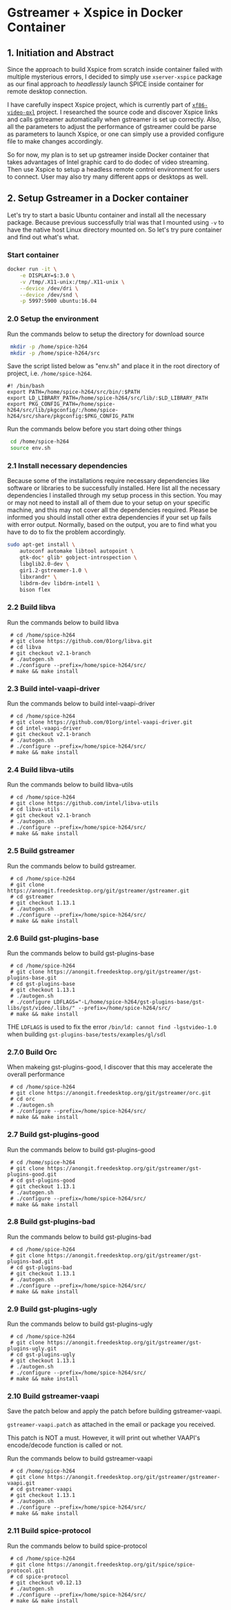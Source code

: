 # Gstreamer + Xspice in Docker Container

## 1. Initiation and Abstract

Since the approach to build Xspice from scratch inside container failed with multiple mysterious errors, I decided to simply use `xserver-xspice` package as our final approach to *headlessly* launch SPICE inside container for remote desktop connection. 

I have carefully inspect Xspice project, which is currently part of [`xf86-video-qxl`](https://cgit.freedesktop.org/xorg/driver/xf86-video-qxl) project. I researched the source code and discover Xspice links and calls gstreamer automatically when gstreamer is set up correctly. Also, all the parameters to adjust the performance of gstreamer could be parse as parameters to launch Xspice, or one can simply use a provided configure file to make changes accordingly. 

So for now, my plan is to set up gstreamer inside Docker container that takes advantages of Intel graphic card to do dodec of video streaming. Then use Xspice to setup a headless remote control environment for users to connect. User may also try many different apps or desktops as well.

## 2. Setup Gstreamer in a Docker container

 Let's try to start a basic Ubuntu container and install all the necessary package. Because previous successfully trial was that I mounted using `-v` to have the native host Linux directory mounted on. So let's try pure container and find out what's what.

### Start container

```bash
docker run -it \
	-e DISPLAY=$:3.0 \
	-v /tmp/.X11-unix:/tmp/.X11-unix \
	--device /dev/dri \
	--device /dev/snd \
	-p 5997:5900 ubuntu:16.04
```

### 2.0 Setup the environment

Run the commands below to setup the directory for download source

```bash
 mkdir -p /home/spice-h264
 mkdir -p /home/spice-h264/src
```

Save the script listed below as "env.sh" and place it in the root directory of project, i.e. `/home/spice-h264`.

```shell
#! /bin/bash  
export PATH=/home/spice-h264/src/bin/:$PATH 
export LD_LIBRARY_PATH=/home/spice-h264/src/lib/:$LD_LIBRARY_PATH 
export PKG_CONFIG_PATH=/home/spice-h264/src/lib/pkgconfig/:/home/spice-h264/src/share/pkgconfig:$PKG_CONFIG_PATH
```

Run the commands below before you start doing other things

```bash
 cd /home/spice-h264
 source env.sh
```

### 2.1 Install necessary dependencies

Because some of the installations require necessary dependencies like software or libraries to be successfully installed. Here list all the necessary dependencies I installed through my setup process in this section. You may or may not need to install all of them due to your setup on your specific machine, and this may not cover all the dependencies required. Please be informed you should install other extra dependencies if your set up fails with error output. Normally, based on the output, you are to find what you have to do to fix the problem accordingly. 

```bash
sudo apt-get install \
	autoconf automake libtool autopoint \
	gtk-doc* glib* gobject-introspection \
    libglib2.0-dev \
    gir1.2-gstreamer-1.0 \
    libxrandr* \
    libdrm-dev libdrm-intel1 \
    bison flex 
```

### 2.2 Build libva

Run the commands below to build libva

```
 # cd /home/spice-h264
 # git clone https://github.com/01org/libva.git
 # cd libva
 # git checkout v2.1-branch
 # ./autogen.sh
 # ./configure --prefix=/home/spice-h264/src/
 # make && make install
```

### 2.3 Build intel-vaapi-driver

Run the commands below to build intel-vaapi-driver

```
 # cd /home/spice-h264
 # git clone https://github.com/01org/intel-vaapi-driver.git
 # cd intel-vaapi-driver
 # git checkout v2.1-branch
 # ./autogen.sh
 # ./configure --prefix=/home/spice-h264/src/
 # make && make install
```

### 2.4 Build libva-utils

Run the commands below to build libva-utils

```
 # cd /home/spice-h264
 # git clone https://github.com/intel/libva-utils
 # cd libva-utils
 # git checkout v2.1-branch
 # ./autogen.sh
 # ./configure --prefix=/home/spice-h264/src/
 # make && make install
```

### 2.5 Build gstreamer

Run the commands below to build gstreamer.

```
 # cd /home/spice-h264
 # git clone https://anongit.freedesktop.org/git/gstreamer/gstreamer.git
 # cd gstreamer
 # git checkout 1.13.1
 # ./autogen.sh
 # ./configure --prefix=/home/spice-h264/src/
 # make && make install
```

### 2.6 Build gst-plugins-base

Run the commands below to build gst-plugins-base

```
 # cd /home/spice-h264
 # git clone https://anongit.freedesktop.org/git/gstreamer/gst-plugins-base.git
 # cd gst-plugins-base
 # git checkout 1.13.1
 # ./autogen.sh
 # ./configure LDFLAGS="-L/home/spice-h264/gst-plugins-base/gst-libs/gst/video/.libs/" --prefix=/home/spice-h264/src/
 # make && make install
```

THE `LDFLAGS` is used to fix the error `/bin/ld: cannot find -lgstvideo-1.0` when building `gst-plugins-base/tests/examples/gl/sdl`

### 2.7.0 Build Orc

When makeing gst-plugins-good, I discover that this may accelerate the overall performance

```
 # cd /home/spice-h264
 # git clone https://anongit.freedesktop.org/git/gstreamer/orc.git
 # cd orc
 # ./autogen.sh
 # ./configure --prefix=/home/spice-h264/src/
 # make && make install
```

 

### 2.7 Build gst-plugins-good

Run the commands below to build gst-plugins-good

```
 # cd /home/spice-h264
 # git clone https://anongit.freedesktop.org/git/gstreamer/gst-plugins-good.git
 # cd gst-plugins-good
 # git checkout 1.13.1
 # ./autogen.sh
 # ./configure --prefix=/home/spice-h264/src/
 # make && make install
```

### 2.8 Build gst-plugins-bad

Run the commands below to build gst-plugins-bad

```
 # cd /home/spice-h264
 # git clone https://anongit.freedesktop.org/git/gstreamer/gst-plugins-bad.git
 # cd gst-plugins-bad
 # git checkout 1.13.1
 # ./autogen.sh
 # ./configure --prefix=/home/spice-h264/src/
 # make && make install
```

### 2.9 Build gst-plugins-ugly

Run the commands below to build gst-plugins-ugly

```
 # cd /home/spice-h264
 # git clone https://anongit.freedesktop.org/git/gstreamer/gst-plugins-ugly.git
 # cd gst-plugins-ugly
 # git checkout 1.13.1
 # ./autogen.sh
 # ./configure --prefix=/home/spice-h264/src/
 # make && make install
```

### 2.10 Build gstreamer-vaapi

Save the patch below and apply the patch before building gstreamer-vaapi.

`gstreamer-vaapi.patch` as attached in the email or package you received.

This patch is NOT a must. However, it will print out whether VAAPI's encode/decode function is called or not.

Run the commands below to build gstreamer-vaapi

```
 # cd /home/spice-h264
 # git clone https://anongit.freedesktop.org/git/gstreamer/gstreamer-vaapi.git
 # cd gstreamer-vaapi
 # git checkout 1.13.1
 # ./autogen.sh
 # ./configure --prefix=/home/spice-h264/src/
 # make && make install
```

### 2.11 Build spice-protocol

Run the commands below to build spice-protocol

```
 # cd /home/spice-h264
 # git clone https://anongit.freedesktop.org/git/spice/spice-protocol.git
 # cd spice-protocol
 # git checkout v0.12.13
 # ./autogen.sh
 # ./configure --prefix=/home/spice-h264/src/
 # make && make install
```

## 